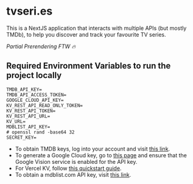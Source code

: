 # tvseri.es

This is a NextJS application that interacts with multiple APIs (but mostly TMDb), to help you discover and track your favourite TV series.

_Partial Prerendering FTW 🔥_

## Required Environment Variables to run the project locally

```
TMDB_API_KEY=
TMDB_API_ACCESS_TOKEN=
GOOGLE_CLOUD_API_KEY=
KV_REST_API_READ_ONLY_TOKEN=
KV_REST_API_TOKEN=
KV_REST_API_URL=
KV_URL=
MDBLIST_API_KEY=
# openssl rand -base64 32
SECRET_KEY=
```

- To obtain TMDB keys, log into your account and visit [this link](https://www.themoviedb.org/settings/api).
- To generate a Google Cloud key, go to [this page](https://console.cloud.google.com/apis/credentials) and ensure that the Google Vision service is enabled for the API key.
- For Vercel KV, follow [this quickstart guide](https://vercel.com/docs/storage/vercel-kv/quickstart#create-a-kv-database).
- To obtain a mdblist.com API key, visit [this link](https://mdblist.com/preferences/).
